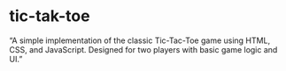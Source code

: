 # tic-tak-toe
“A simple implementation of the classic Tic-Tac-Toe game using HTML, CSS, and JavaScript. Designed for two players with basic game logic and UI.”
